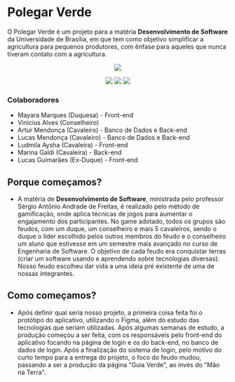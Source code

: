 # Polegar Verde
O Polegar Verde é um projeto para a matéria **Desenvolvimento de Software** da Universidade de Brasília, em que tem como objetivo simplificar a agricultura para pequenos produtores, com ênfase para aqueles que nunca tiveram contato com a agricultura. 

<p align="center">
<img src="http://img.shields.io/static/v1?label=STATUS&message=EM%20DESENVOLVIMENTO&color=GREEN&style=for-the-badge"/>
</p>

<p align="center">
<img src="https://img.shields.io/static/v1?label=react native&message=framework&color=blue&style=for-the-badge&logo=REACT"/>

<img src="http://img.shields.io/static/v1?label=Firebase&message=Banco de Dados &color=yellow&style=for-the-badge&logo=firebase"/>

<img src="http://img.shields.io/static/v1?label=node.js&message=Back-end&color=darkgreen&style=for-the-badge&logo=nodedotjs"/>
</p>

### Colaboradores
* Mayara Marques (Duquesa) - Front-end
* Vinicius Alves (Conselheiro) 
* Artur Mendonça (Cavaleiro) - Banco de Dados e Back-end
* Lucas Mendonça (Cavaleiro) - Banco de Dados e Back-end
* Ludmila Aysha (Cavaleira) - Front-end
* Marina Galdi (Cavaleira) - Back-end
* Lucas Guimarães (Ex-Duque) - Front-end

## Porque começamos?
- A matéria de **Desenvolvimento de Software**, ministrada pelo professor Sérgio Antônio Andrade de Freitas, é realizado pelo método de gamificação, onde aplica técnicas de jogos para aumentar o engajamento dos participantes. No game adotado, todos os grupos são feudos, com um duque, um conselheiro e mais 5 cavaleiros, sendo o duque o lider escolhido pelos outros membros do feudo e o conselheiro um aluno que estivesse em um semestre mais avançado no curso de Engenharia de Software. O objetivo de cada feudo era conquistar terras (criar um software usando e aprendendo sobre tecnologias diversas). Nosso feudo escolheu dar vida a uma ideia pré existente de uma de nossas integrantes.

## Como começamos? 
- Após definir qual seria nosso projeto, a primeira coisa feita foi o protótipo do aplicativo, utilizando o Figma, além do estudo das tecnologias que seriam utilizadas. Após algumas semanas de estudo, a produção começou a ser feita, com os responsáveis pelo front-end do aplicativo focando na página de login e os do back-end, no banco de dados de login. Após a finalização do sistema de login, pelo motivo do curto tempo para a entrega do projeto, o foco do feudo mudou, passando a ser a produção da página "Guia Verde", ao invés do "Mão na Terra". 
